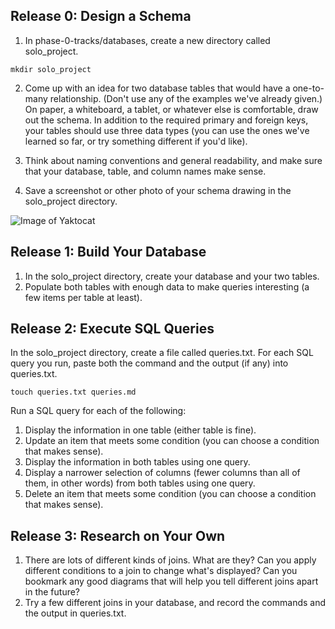 ## Release 0: Design a Schema

1. In phase-0-tracks/databases, create a new directory called solo_project.
```
mkdir solo_project
```

2. Come up with an idea for two database tables that would have a one-to-many relationship. (Don't use any of the examples we've already given.) On paper, a whiteboard, a tablet, or whatever else is comfortable, draw out the schema. In addition to the required primary and foreign keys, your tables should use three data types (you can use the ones we've learned so far, or try something different if you'd like).


3. Think about naming conventions and general readability, and make sure that your database, table, and column names make sense.
4. Save a screenshot or other photo of your schema drawing in the solo_project directory.

![Image of Yaktocat](http://www.hvacinc.com/sites/default/files/test_2.jpg)


## Release 1: Build Your Database
1. In the solo_project directory, create your database and your two tables.
2. Populate both tables with enough data to make queries interesting (a few items per table at least).


## Release 2: Execute SQL Queries
In the solo_project directory, create a file called queries.txt. For each SQL query you run, paste both the command and the output (if any) into queries.txt.
```
touch queries.txt queries.md
```
Run a SQL query for each of the following:

1. Display the information in one table (either table is fine).
2. Update an item that meets some condition (you can choose a condition that makes sense).
3. Display the information in both tables using one query.
4. Display a narrower selection of columns (fewer columns than all of them, in other words) from both tables using one query.
5. Delete an item that meets some condition (you can choose a condition that makes sense).


## Release 3: Research on Your Own
1. There are lots of different kinds of joins. What are they? Can you apply different conditions to a join to change what's displayed? Can you bookmark any good diagrams that will help you tell different joins apart in the future?
2. Try a few different joins in your database, and record the commands and the output in queries.txt.